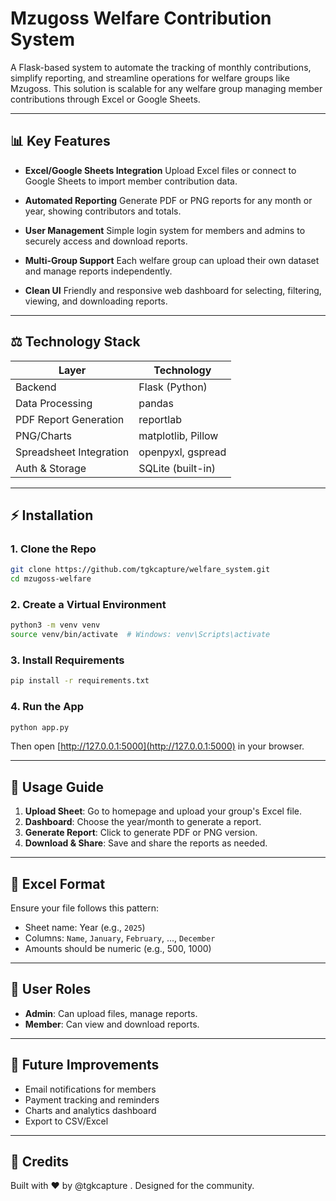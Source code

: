 # Mzugoss Welfare Contribution System

A Flask-based system to automate the tracking of monthly contributions, simplify reporting, and streamline operations for welfare groups like Mzugoss. This solution is scalable for any welfare group managing member contributions through Excel or Google Sheets.

---

## 📊 Key Features

* **Excel/Google Sheets Integration**
  Upload Excel files or connect to Google Sheets to import member contribution data.

* **Automated Reporting**
  Generate PDF or PNG reports for any month or year, showing contributors and totals.

* **User Management**
  Simple login system for members and admins to securely access and download reports.

* **Multi-Group Support**
  Each welfare group can upload their own dataset and manage reports independently.

* **Clean UI**
  Friendly and responsive web dashboard for selecting, filtering, viewing, and downloading reports.

---

## ⚖️ Technology Stack

| Layer                   | Technology         |
| ----------------------- | ------------------ |
| Backend                 | Flask (Python)     |
| Data Processing         | pandas             |
| PDF Report Generation   | reportlab          |
| PNG/Charts              | matplotlib, Pillow |
| Spreadsheet Integration | openpyxl, gspread  |
| Auth & Storage          | SQLite (built-in)  |

---

## ⚡ Installation

### 1. Clone the Repo

```bash
git clone https://github.com/tgkcapture/welfare_system.git
cd mzugoss-welfare
```

### 2. Create a Virtual Environment

```bash
python3 -m venv venv
source venv/bin/activate  # Windows: venv\Scripts\activate
```

### 3. Install Requirements

```bash
pip install -r requirements.txt
```

### 4. Run the App

```bash
python app.py
```

Then open [http://127.0.0.1:5000](http://127.0.0.1:5000) in your browser.

---

## 🔧 Usage Guide

1. **Upload Sheet**: Go to homepage and upload your group's Excel file.
2. **Dashboard**: Choose the year/month to generate a report.
3. **Generate Report**: Click to generate PDF or PNG version.
4. **Download & Share**: Save and share the reports as needed.

---

## 📅 Excel Format

Ensure your file follows this pattern:

* Sheet name: Year (e.g., `2025`)
* Columns: `Name`, `January`, `February`, ..., `December`
* Amounts should be numeric (e.g., 500, 1000)

---

## 👤 User Roles

* **Admin**: Can upload files, manage reports.
* **Member**: Can view and download reports.

---

## 🚀 Future Improvements

* Email notifications for members
* Payment tracking and reminders
* Charts and analytics dashboard
* Export to CSV/Excel

---

## 🌟 Credits

Built with ❤️ by @tgkcapture . Designed for the community.
